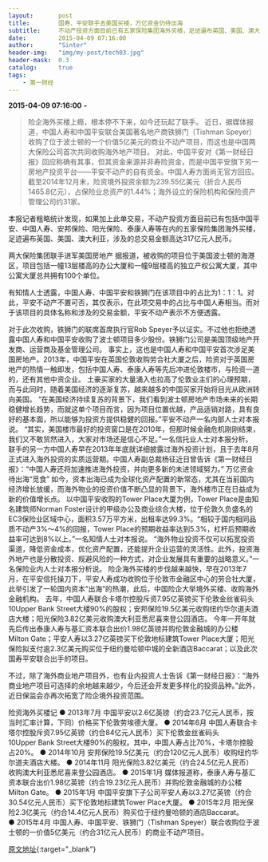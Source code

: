 ```yaml
---
layout:       post
title:        国寿、平安联手去美国买楼，万亿资金仍待出海
subtitle:     不动产投资方面目前已有五家保险集团海外买楼，足迹遍布英国、美国、澳大利亚，涉及的总交易金额高达317亿元人民币。
date:         2015-04-09 07:16:00
author:       "Sinter"
header-img:   "img/my-post/tech03.jpg"
header-mask:  0.3
catalog:      true
tags:
    - 第一财经
---
```


**2015-04-09 07:16:00**  **-**

> 险企海外买楼上瘾，根本停不下来，如今还玩起了联手。
近日，据媒体报道，中国人寿和中国平安联合美国著名地产商铁狮门（Tishman Speyer）收购了位于波士顿的一个价值5亿美元的商业不动产项目，而这也是中国两大保险公司首次共同收购海外地产项目。
对此，中国平安对《第一财经日报》回应称确有其事，但其资金来源并非寿险资金，而是中国平安旗下另一房地产投资平台——平安不动产的自有资金。中国人寿方面尚无官方回应。
截至2014年12月末，险资境外投资余额为239.55亿美元（折合人民币1465.8亿元），占保险业总资产的1.44%；海外设立的保险机构和保险资产管理公司约31家。

本报记者粗略统计发现，如果加上此单交易，不动产投资方面目前已有包括中国平安、中国人寿、安邦保险、阳光保险、泰康人寿等在内的五家保险集团海外买楼，足迹遍布英国、美国、澳大利亚，涉及的总交易金额高达317亿元人民币。

两大保险集团联手进军美国房地产
据报道，被收购的项目位于美国波士顿的海港区，项目包括一幢13层楼高的办公大厦和一幢9层楼高的独立产权公寓大厦，其中公寓大厦总共拥有100个单位。

有知情人士透露，中国人寿、中国平安和铁狮门在该项目中的占比为1：1：1。对此，平安不动产不置可否，其仅表示，在此项交易中的占比与中国人寿相当。而对于该项目的具体名称和涉及的交易金额，平安不动产表示不方便透露。

对于此次收购，铁狮门的联席首席执行官Rob Speyer予以证实。不过他也拒绝透露中国人寿和中国平安收购了波士顿项目多少股份。铁狮门公司是美国顶级地产开发商、运营商及基金管理公司。
事实上，这也是中国人寿和中国平安首次涉足美国房地产。2013年，中国平安在英国伦敦收购劳合社大厦之后，险资对于英国房地产的热情一触即发，包括中国人寿、泰康人寿等先后冲进伦敦楼市，与险资一道的，还有其他中资企业。
土豪买家的大量涌入也拉高了伦敦业主们的心理预期，而与此同时，随着美国经济的逐渐复苏，越来越多的中国买家开始将目光从欧洲转向美国。
“在美国经济持续复苏的背景下，我们看到波士顿房地产市场未来的长期稳健增长趋势，而就这单个项目而言，因为项目位置优越，产品适销对路，具有良好的基本面，所以能够为投资方提供稳健的回报。”平安不动产一名内部人士对本报说。
“其实，美国楼市最好的投资窗口是在2010年，但那时候金融危机刚刚结束，我们又不敢贸然进入，大家对市场还是信心不足。”一名信托业人士对本报分析。
联手的另一方中国人寿早在2013年年底就详细披露过海外投资计划，且于去年8月正式进入海外投资的实质运营期。中国人寿副总裁杨征近日曾告诉《第一财经日报》：“中国人寿还将加速推进海外投资，并向更多新的未进领域努力。”
万亿资金待出海“觅食”
如今，资本出海已成为全球化资产配置的新常态，尤其在当前国内经济增长放缓，而海外物业的投资价值不断凸显的背景下，海外楼市正在日益成为新的价值增长点。
以中国平安收购的Tower Place大厦为例，Tower Place是由知名建筑师Norman Foster设计的甲级办公及商业综合大楼，位于伦敦久负盛名的EC3保险业区域中心，面积3.57万平方米，出租率达99.3%。“相较于国内相同品质不动产3%～4%的回报，Tower Place的预期收益率达到5.3%，杠杆后预期收益率可达到8%以上。”一名知情人士对本报说。
“海外物业投资不仅可以拓宽投资渠道，降低资金成本，优化资产配置，还能提升企业运营的灵活性。此外，投资海外地产也是分散投资、规避风险的一种方式，对企业发展具有重要的战略意义。”一名保险业内人士对本报分析说。
险企海外买楼的步伐越来越快，早在2013年7月，在平安信托操刀下，平安人寿成功收购位于伦敦市金融区中心的劳合社大厦，此举引发了一轮国内资本“出海”的热潮，此后，中国险企大举境外买楼、收购海外金融机构。
去年，中国人寿联合卡塔尔控股斥资7.95亿英镑买下伦敦金丝雀码头10Upper Bank Street大楼90%的股权；安邦保险19.5亿美元收购纽约华尔道夫酒店大楼；阳光保险3.82亿美元收购澳大利亚悉尼喜来登公园酒店。
今年一开年就先后传出泰康人寿与基汇资本联合出价1.98亿英镑并购伦敦金融城的办公楼Milton Gate；平安人寿以3.27亿英镑买下伦敦地标建筑Tower Place大厦；阳光保险拟支付逾2.3亿美元购买位于纽约曼哈顿中城的全新酒店Baccarat；以及此次国寿平安联合出手的项目。

不过，除了海外商业地产项目外，也有业内投资人士告诉《第一财经日报》：“海外商业地产项目可选择的余地越来越少，今后还会开发更多样化的投资品种。”此外，近日保监会亦再次拓宽了险企境外投资范围。

险资海外买楼记
● 2013年7月 中国平安以2.6亿英镑（约合23.7亿元人民币，按当时汇率计算，下同）价格买下伦敦劳埃德大厦。
● 2014年6月 中国人寿联合卡塔尔控股斥资7.95亿英镑（约合84亿元人民币）买下伦敦金丝雀码头10Upper Bank Street大楼90%的股权。其中，中国人寿占比70%，卡塔尔控股占20%。
● 2014年10月 安邦保险19.5亿美元（约合120亿元人民币）收购纽约华尔道夫酒店大楼。
● 2014年11月 阳光保险3.82亿美元（约合24.5亿元人民币）收购澳大利亚悉尼喜来登公园酒店。
● 2015年1月 媒体报道称，泰康人寿与基汇资本联合出价1.98亿英镑（约合19.23亿元人民币）并购伦敦金融城的办公楼Milton Gate。
● 2015年1月 中国平安旗下子公司平安人寿以3.27亿英镑（约合30.54亿元人民币）买下伦敦地标建筑Tower Place大厦。
● 2015年2月 阳光保险2.3亿美元（约合14.4亿元人民币）购买位于纽约曼哈顿的酒店Baccarat。
● 2015年4月 中国人寿、中国平安、铁狮门（Tishman Speyer）联合收购位于波士顿的一价值5亿美元（约合31亿元人民币）的商业不动产项目。


[原文地址](http://www.yicai.com/news/4602838.html){:target="_blank"}


